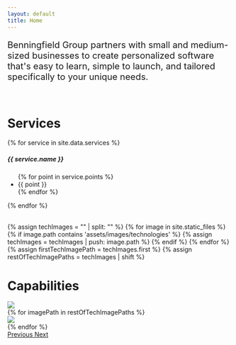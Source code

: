 ```yaml
---
layout: default
title: Home
---
```






<div class="container">
  <!--- Mission Statement. --->
  <div class="py-5">
    <div class="row">
      <div class="col-3"></div>
      <div class="col-6 text-center">
        <p style="font-size: 1.25rem">
          Benningfield Group partners with small and medium-sized businesses to create personalized software that's easy to learn, simple to launch, and tailored specifically to your unique needs.
        </p>
      </div>
      <div class="col-3"></div>
    </div>
  </div>

  <br>


  <!--- Services. --->
  <div id="services" class="py-5">
    <h1 class="text-center">Services</h1>
    <div class="d-flex flex-row justify-content-between">
      {% for service in site.data.services %}
        <div class="card" style="width: 18rem;">
          <div class="card-body">
            <h5 class="card-title text-center">{{ service.name }}</h5>
            <ul>
            {% for point in service.points %}
              <li class="card-text">{{ point }}</li>
            {% endfor %}
            </ul>
          </div>
        </div>
      {% endfor %}
    </div>
  </div>

  <br>


  <!--- Capabilities. --->
  {% assign techImages = "" | split: "" %}
  {% for image in site.static_files %}
    {% if image.path contains 'assets/images/technologies' %}
      {% assign techImages = techImages | push: image.path %}
    {% endif %}
  {% endfor %}
  {% assign firstTechImagePath = techImages.first %}
  {% assign restOfTechImagePaths = techImages | shift %}

  <div id="capabilities" class="py-5">
    <h1 class="text-center">Capabilities</h1>
    <div id="capabilities-carousel" class="carousel slide" data-ride="carousel">
      <div class="carousel-inner">
        <div class="carousel-item text-center active">
          <img class="inline-block w-15 img-fluid" src="{{ site.baseurl }}{{ firstTechImagePath }}">
        </div>
        {% for imagePath in restOfTechImagePaths %}
          <div class="carousel-item text-center">
            <img class="inline-block w-15 img-fluid" src="{{ site.baseurl }}{{ imagePath }}">
          </div>
        {% endfor %}
      </div>
      <a class="carousel-control-prev" href="#capabilities-carousel" role="button" data-slide="prev">
        <span class="carousel-control-prev-icon carousel-control-dark" aria-hidden="true"></span>
        <span class="sr-only">Previous</span>
      </a>
      <a class="carousel-control-next" href="#capabilities-carousel" role="button" data-slide="next">
        <span class="carousel-control-next-icon carousel-control-dark" aria-hidden="true"></span>
        <span class="sr-only">Next</span>
      </a>
    </div>
  </div>


</div>
